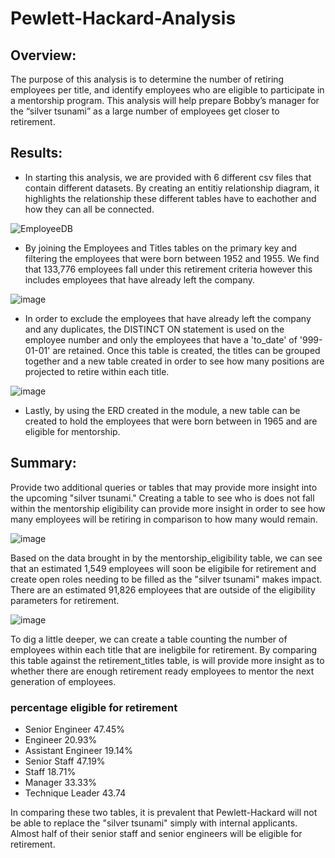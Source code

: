 # Pewlett-Hackard-Analysis

## Overview: 

The purpose of this analysis is to determine the number of retiring employees per title, and identify employees who are eligible to participate in a mentorship program. This analysis will help prepare Bobby’s manager for the “silver tsunami” as a large number of employees get closer to retirement.

## Results: 

- In starting this analysis, we are provided with 6 different csv files that contain different datasets. By creating an entitiy relationship diagram, it highlights the relationship these different tables have to eachother and how they can all be connected.
 
![EmployeeDB](https://user-images.githubusercontent.com/91445591/154612722-d789faeb-e4f0-48c4-86d5-3e27ba51d32f.png)

- By joining the Employees and Titles tables on the primary key and filtering the employees that were born between 1952 and 1955. We find that 133,776 employees fall under this retirement criteria however this includes employees that have already left the company. 

 ![image](https://user-images.githubusercontent.com/91445591/154614284-2825b355-6d98-46f9-98da-b84460162978.png)

- In order to exclude the employees that have already left the company and any duplicates, the DISTINCT ON statement is used on the employee number and only the employees that have a 'to_date' of '999-01-01' are retained. Once this table is created, the titles can be grouped together and a new table created in order to see how many positions are projected to retire within each title.

![image](https://user-images.githubusercontent.com/91445591/154616517-e10dcdaf-9ca8-4368-8d5d-6a0de6425c38.png)

- Lastly, by using the ERD created in the module, a new table can be created to hold the employees that were born between in 1965 and are eligible for mentorship.

## Summary: 

Provide two additional queries or tables that may provide more insight into the upcoming "silver tsunami."
Creating a table to see who is does not fall within the mentorship eligibility can provide more insight in order to see how many employees will be retiring in comparison to how many would remain. 

![image](https://user-images.githubusercontent.com/91445591/154626192-75aba4ae-0dad-426b-b46f-e403f04a33c3.png)

Based on the data brought in by the mentorship_eligibility table, we can see that an estimated 1,549 employees will soon be eligibile for retirement and create open roles needing to be filled as the "silver tsunami" makes impact. There are an estimated 91,826 employees that are outside of the eligibility parameters for retirement. 

![image](https://user-images.githubusercontent.com/91445591/154627618-4ae65ed5-c359-4deb-87c5-1bc42097b69c.png)

To dig a little deeper, we can create a table counting the number of employees within each title that are ineligbile for retirement.
By comparing this table against the retirement_titles table, is will provide more insight as to whether there are enough retirement ready employees to mentor the next generation of employees. 

### percentage eligible for retirement
- Senior Engineer 47.45%
- Engineer 20.93%
- Assistant Engineer 19.14%
- Senior Staff 47.19%
- Staff 18.71%
- Manager 33.33%
- Technique Leader 43.74

In comparing these two tables, it is prevalent that Pewlett-Hackard will not be able to replace the "silver tsunami" simply with internal applicants. Almost half of their senior staff and senior engineers will be eligible for retirement.  
